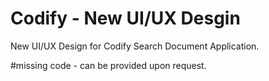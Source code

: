 # Codify - New UI/UX Desgin
New UI/UX Design for Codify Search Document Application.

#missing code - can be provided upon request.
